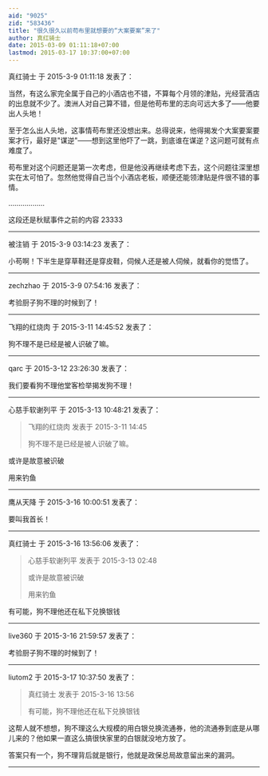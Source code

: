 ```yaml
---
aid: "9025"
zid: "583436"
title: "很久很久以前苟布里就想要的“大案要案”来了"
author: 真红骑士
date: 2015-03-09 01:11:18+07:00
lastmod: 2015-03-17 10:37:00+07:00
---
```


真红骑士 于 2015-3-9 01:11:18 发表了：

当然，有这么家完全属于自己的小酒店也不错，不算每个月领的津贴，光经营酒店的出息就不少了。澳洲人对自己算不错，但是他苟布里的志向可远大多了――他要出人头地！

至于怎么出人头地，这事情苟布里还没想出来。总得说来，他得揭发个大案要案要案才行，最好是"谋逆"――想到这里他吓了一跳，到底谁在谋逆？这问题可就有点难度了。

苟布里对这个问题还是第一次考虑，但是他没再继续考虑下去，这个问题往深里想实在太可怕了。忽然他觉得自己当个小酒店老板，顺便还能领津贴是件很不错的事情。

………………

这段还是秋赋事件之前的内容 23333

---

被注销 于 2015-3-9 03:14:23 发表了：

小苟啊！下半生是穿草鞋还是穿皮鞋，伺候人还是被人伺候，就看你的觉悟了。

---

zechzhao 于 2015-3-9 07:54:16 发表了：

考验厨子狗不理的时候到了！

---

飞翔的红烧肉 于 2015-3-11 14:45:52 发表了：

狗不理不是已经是被人识破了嘛。

---

qarc 于 2015-3-12 23:26:30 发表了：

我们要看狗不理他堂客检举揭发狗不理！

---

心慈手软谢列平 于 2015-3-13 10:48:21 发表了：

> 飞翔的红烧肉 发表于 2015-3-11 14:45
>
> 狗不理不是已经是被人识破了嘛。

或许是故意被识破

用来钓鱼

---

鹰从天降 于 2015-3-16 10:00:51 发表了：

要叫我首长！

---

真红骑士 于 2015-3-16 13:56:06 发表了：

> 心慈手软谢列平 发表于 2015-3-13 02:48
>
> 或许是故意被识破
>
> 用来钓鱼

有可能，狗不理他还在私下兑换银钱

---

live360 于 2015-3-16 21:59:57 发表了：

考验厨子狗不理的时候到了！

---

liutom2 于 2015-3-17 10:37:50 发表了：

> 真红骑士 发表于 2015-3-16 13:56
>
> 有可能，狗不理他还在私下兑换银钱

这帮人就不想想，狗不理这么大规模的用白银兑换流通券，他的流通券到底是从哪儿来的？他如果一直这么搞很快家里的白银就没地方放了。

答案只有一个，狗不理背后就是银行，他就是政保总局故意留出来的漏洞。

---
